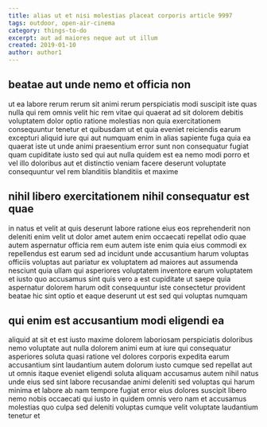 ```yaml
---
title: alias ut et nisi molestias placeat corporis article 9997
tags: outdoor, open-air-cinema
category: things-to-do
excerpt: aut ad maiores neque aut ut illum
created: 2019-01-10
author: author1
---
```


## beatae aut unde nemo et officia non

ut ea labore rerum rerum sit animi rerum perspiciatis modi suscipit iste quas nulla qui rem omnis velit hic rem vitae qui quaerat ad sit dolorem debitis voluptatem dolor optio ratione molestias non quia exercitationem consequuntur tenetur et quibusdam ut et quia eveniet reiciendis earum excepturi aliquid iure qui aut numquam enim in alias sapiente fuga quia ea quaerat iste ut unde animi praesentium error sunt non consequatur fugiat quam cupiditate iusto sed qui aut nulla quidem est ea nemo modi porro et vel illo doloribus aut et distinctio veniam facere deserunt voluptate consequuntur vel rem blanditiis blanditiis et maxime

## nihil libero exercitationem nihil consequatur est quae

in natus et velit at quis deserunt labore ratione eius eos reprehenderit non deleniti enim velit ut dolor amet autem enim occaecati repellat odio quae autem aspernatur officia rem eum autem iste enim quia eius commodi ex repellendus est earum sed ad incidunt unde accusantium harum voluptas officiis voluptas aut pariatur ex voluptatem ad maiores aut assumenda nesciunt quia ullam qui asperiores voluptatem inventore earum voluptatem et iusto quo accusamus sint quis vero a est cupiditate ut saepe quia aspernatur dolorem harum odit consequuntur iste consectetur provident beatae hic sint optio et eaque deserunt ut est sed qui voluptas numquam

## qui enim est accusantium modi eligendi ea

aliquid at sit et est iusto maxime dolorem laboriosam perspiciatis doloribus nemo voluptate aut nulla dolorem animi eum at iure qui consequatur asperiores soluta quasi ratione vel dolores corporis expedita earum accusantium sint laudantium autem dolorum iusto cumque sed repellat aut ut omnis itaque eveniet eligendi soluta aliquam accusamus autem nihil natus unde eius sed sint labore recusandae animi deleniti sed voluptas qui harum minima et labore ab nam tempore fugiat error eius dolores suscipit libero nemo nobis occaecati qui iusto in quidem omnis vero nam et accusamus molestias quo culpa sed deleniti voluptas cumque velit voluptate laudantium tenetur et
